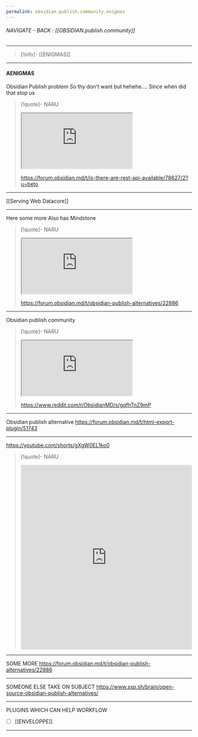 ```yaml
---
permalink: obsidian.publish.community.enigmas
---
```


###### NAVIGATE - BACK :  [[OBSIDIAN.publish.community]]
----
>[!info]- [[ENIGMAS]]
-----
#### AENIGMAS






Obsidian 
     Publish problem
        So thy don't want but hehehe....
          Since when did that stop us
>[!quote]- NARU   
><iframe allowfullscreen allow="accelerometer; autoplay; clipboard-write; encrypted-media; gyroscope; picture-in-picture" src="https://forum.obsidian.md/t/is-there-are-rest-api-available/78627/2?u=beto" class="iframe-container iframe-generic"></iframe>
>
>https://forum.obsidian.md/t/is-there-are-rest-api-available/78627/2?u=beto

----

[[Serving Web Datacore]]

------


Here some more
	Also has Mindstone
>[!quote]- NARU
><iframe allowfullscreen allow="accelerometer; autoplay; clipboard-write; encrypted-media; gyroscope; picture-in-picture" src="https://forum.obsidian.md/t/obsidian-publish-alternatives/22886" class="iframe-container iframe-generic"></iframe>
>
>https://forum.obsidian.md/t/obsidian-publish-alternatives/22886

------

Obsidian publish community
>[!quote]- NARU
><iframe allowfullscreen allow="accelerometer; autoplay; clipboard-write; encrypted-media; gyroscope; picture-in-picture" src="https://www.reddit.com/r/ObsidianMD/s/gqfhTnZ9mP" class="iframe-container iframe-generic"></iframe>
>
>https://www.reddit.com/r/ObsidianMD/s/gqfhTnZ9mP

-----

Obsidian publish alternative
https://forum.obsidian.md/t/html-export-plugin/51743

----

https://youtube.com/shorts/gXgW0EL1ko0
>[!quote]- NARU
><iframe allowfullscreen src="https://youtube.com/embed/gXgW0EL1ko0" width="100%" height="500" frameborder="0" allow="accelerometer; autoplay; clipboard-write; encrypted-media; gyroscope; picture-in-picture" ></iframe>


----

SOME MORE
https://forum.obsidian.md/t/obsidian-publish-alternatives/22886

-----

SOMEONE ELSE TAKE ON SUBJECT
https://www.ssp.sh/brain/open-source-obsidian-publish-alternatives/


----

PLUGINS WHICH CAN HELP WORKFLOW
- [ ] [[ENVELOPPE]]


-------
